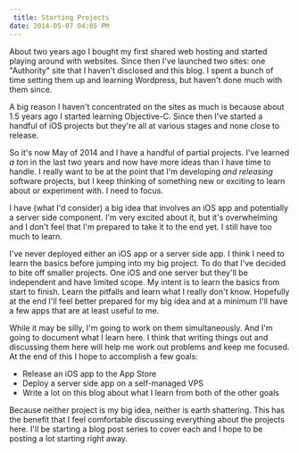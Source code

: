 ```yaml
---
 title: Starting Projects
date: 2014-05-07 04:05 PM
---
```


About two years ago I bought my first shared web hosting and started playing around with websites. Since then I've launched two sites: one "Authority" site that I haven't disclosed and this blog. I spent a bunch of time setting them up and learning Wordpress, but haven't done much with them since.

A big reason I haven't concentrated on the sites as much is because about 1.5 years ago I started learning Objective-C. Since then I've started a handful of iOS projects but they're all at various stages and none close to release.

So it's now May of 2014 and I have a handful of partial projects. I've learned *a ton* in the last two years and now have more ideas than I have time to handle. I really want to be at the point that I'm developing *and releasing* software projects, but I keep thinking of something new or exciting to learn about or experiment with. I need to focus.

I have (what I'd consider) a big idea that involves an iOS app and potentially a server side component. I'm very excited about it, but it's overwhelming and I don't feel that I'm prepared to take it to the end yet. I still have too much to learn.

I've never deployed either an iOS app or a server side app. I think I need to learn the basics before jumping into my big project. To do that I've decided to bite off smaller projects. One iOS and one server but they'll be independent and have limited scope. My intent is to learn the basics from start to finish. Learn the pitfalls and learn what I really don't know. Hopefully at the end I'll feel better prepared for my big idea and at a minimum I'll have a few apps that are at least useful to me.

While it may be silly, I'm going to work on them simultaneously. And I'm going to document what I learn here.  I think that writing things out and discussing them here will help me work out problems and keep me focused. At the end of this I hope to accomplish a few goals:

* Release an iOS app to the App Store
* Deploy a server side app on a self-managed VPS
* Write a lot on this blog about what I learn from both of the other goals

Because neither project is my big idea, neither is earth shattering. This has the benefit that I feel comfortable discussing everything about the projects here. I'll be starting a blog post series to cover each and I hope to be posting a lot starting right away.